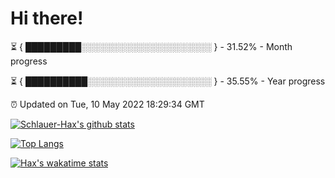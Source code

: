 # Hi there!

⏳ { █████████░░░░░░░░░░░░░░░░░░░░░ } - 31.52% - Month progress

⏳ { ██████████░░░░░░░░░░░░░░░░░░░░ } - 35.55% - Year progress

⏰ Updated on Tue, 10 May 2022 18:29:34 GMT


[![Schlauer-Hax's github stats](https://github-readme-stats.vercel.app/api?username=Schlauer-Hax&show_icons=true&theme=dark&count_private=true)](https://github.com/Schlauer-Hax)


[![Top Langs](https://github-readme-stats.vercel.app/api/top-langs/?username=Schlauer-Hax&layout=compact&theme=dark)](https://github.com/Schlauer-Hax?tab=repositories)


[![Hax's wakatime stats](https://github-readme-stats.vercel.app/api/wakatime?username=Hax&theme=dark)](https://wakatime.com/@Hax)

